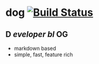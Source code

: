# dog [![Build Status](https://secure.travis-ci.org/thlorenz/dog.png)](http://travis-ci.org/thlorenz/dog)

## D *eveloper bl* OG

  - markdown based
  - simple, fast, feature rich
